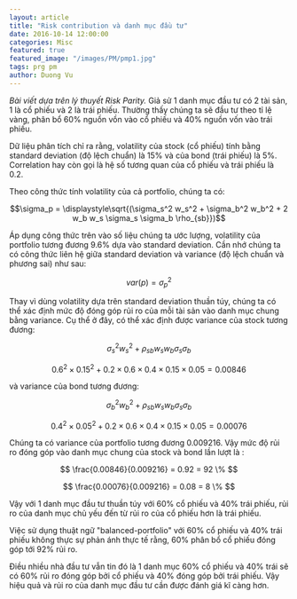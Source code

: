 ```yaml
---
layout: article
title: "Risk contribution và danh mục đầu tư"
date: 2016-10-14 12:00:00
categories: Misc
featured: true
featured_image: "/images/PM/pmp1.jpg"
tags: prg pm
author: Duong Vu
---
```

*Bài viết dựa trên lý thuyết Risk Parity.*
Giả sử 1 danh mục đầu tư có 2 tài sản, 1 là cổ phiếu và 2 là trái phiếu. Thường thấy chúng ta sẽ đầu tư theo tỉ lệ vàng, phân bổ 60% nguồn vồn vào cổ phiếu và 40% nguồn vốn vào trái phiếu.

Dữ liệu phân tích chỉ ra rằng, volatility của stock (cổ phiếu) tính bằng standard deviation (độ lệch chuẩn) là 15% và của bond (trái phiếu) là 5%. Correlation hay còn gọi là hệ số tương quan của cổ phiếu và trái phiếu là 0.2.

Theo công thức tính volatility của cả portfolio, chúng ta có:

$$\sigma_p = \displaystyle\sqrt{(\sigma_s^2 w_s^2 + \sigma_b^2 w_b^2 + 2 w_b w_s \sigma_s \sigma_b \rho_{sb}})$$

Áp dụng công thức trên vào số liệu chúng ta ước lượng, volatility của portfolio tương đương 9.6% dựa vào standard deviation. Cần nhớ chúng ta có công thức liên hệ giữa standard deviation và variance (độ lệch chuẩn và phương sai) như sau:

$$ var(p) = \sigma_p^2 $$

Thay vì dùng volatility dựa trên standard deviation thuần túy, chúng ta có thể xác định mức độ đóng góp rủi ro của mỗi tài sản vào danh mục chung bằng variance. Cụ thể ở đây, có thể xác định được variance của stock tương đương:

$$ \sigma_s^2 w_s^2 + \rho_{sb} w_s w_b \sigma_s \sigma_b $$

$$ 0.6^2\times0.15^2 + 0.2 \times0.6\times0.4\times0.15\times0.05 = 0.00846 $$

và variance của bond tương đương:

$$ \sigma_b^2 w_b^2 + \rho_{sb} w_s w_b \sigma_s \sigma_b $$

$$ 0.4^2\times0.05^2 + 0.2\times0.6\times0.4\times0.15\times0.05 = 0.00076 $$

Chúng ta có variance của portfolio tương đương 0.009216. Vậy mức độ rủi ro đóng góp vào danh mục chung của stock và bond lần lượt là :

$$ \frac{0.00846}{0.009216} = 0.92 = 92 \% $$

$$ \frac{0.00076}{0.009216} = 0.08 = 8 \% $$

Vậy với 1 danh mục đầu tư thuần túy với 60% cổ phiếu và 40% trái phiếu, rủi ro của danh mục chủ yếu đến từ rủi ro của cổ phiếu hơn là trái phiếu.

Việc sử dụng thuật ngữ "balanced-portfolio" với 60% cổ phiếu và 40% trái phiếu không thực sự phản ánh thực tế rằng, 60% phân bổ cổ phiếu đóng góp tới 92% rủi ro.

Điều nhiều nhà đầu tư vẫn tin đó là 1 danh mục 60% cổ phiếu và 40% trái  sẽ có 60% rủi ro đóng góp bởi cổ phiếu và 40% đóng góp bởi trái phiếu. Vậy hiệu quả và rủi ro của danh mục đầu tư cần được đánh giá kĩ càng hơn.
